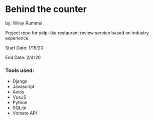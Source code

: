 # **Behind the counter**
by: Wiley Rummel

Project repo for yelp-like restaurant review service based on industry experience. 

Start Date: 1/15/20

End Date: 2/4/20

### Tools used: 
- Django
- Javascript
- Axios
- VueJS
- Python
- SQLite
- Vomato API
